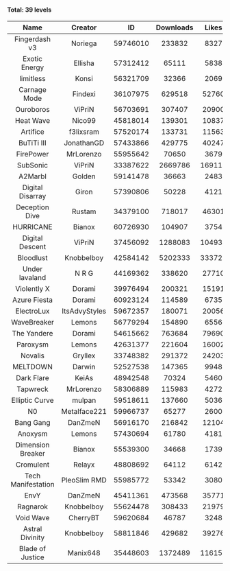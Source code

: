 #### Total: 39 levels

| Name | Creator | ID | Downloads | Likes |
|:---:|:---:|:---:|:---:|:---:|
| Fingerdash v3 | Noriega | 59746010 | 233832 | 8327
| Exotic Energy | Ellisha | 57312412 | 65111 | 5838
| limitless | Konsi | 56321709 | 32366 | 2069
| Carnage Mode | Findexi | 36107975 | 629518 | 52760
| Ouroboros | ViPriN | 56703691 | 307407 | 20900
| Heat Wave | Nico99 | 45818014 | 139301 | 10837
| Artifice | f3lixsram | 57520174 | 133731 | 11563
| BuTiTi III | JonathanGD | 57433866 | 429775 | 40247
| FirePower | MrLorenzo | 55955642 | 70650 | 3679
| SubSonic | ViPriN | 33387622 | 2669786 | 169110
| A2Marbl | Golden | 59141478 | 36663 | 2483
| Digital Disarray | Giron | 57390806 | 50228 | 4121
| Deception Dive | Rustam | 34379100 | 718017 | 46301
| HURRICANE | Bianox | 60726930 | 104907 | 3754
| Digital Descent | ViPriN | 37456092 | 1288083 | 104936
| Bloodlust | Knobbelboy | 42584142 | 5202333 | 333724
| Under lavaland | N R G | 44169362 | 338620 | 27710
| Violently X | Dorami | 39976494 | 200321 | 15191
| Azure Fiesta | Dorami | 60923124 | 114589 | 6735
| ElectroLux | ItsAdvyStyles | 59672357 | 180071 | 20056
| WaveBreaker | Lemons | 56779294 | 154890 | 6556
| The Yandere | Dorami | 54615662 | 763684 | 79690
| Paroxysm | Lemons | 42631377 | 221604 | 16002
| Novalis | Gryllex | 33748382 | 291372 | 24203
| MELTDOWN | Darwin | 52527538 | 147365 | 9948
| Dark Flare | KeiAs | 48942548 | 70324 | 5460
| Tapwreck | MrLorenzo | 58306889 | 115983 | 4272
| Elliptic Curve | mulpan | 59518611 | 137660 | 5036
| N0 | Metalface221 | 59966737 | 65277 | 2600
| Bang Gang | DanZmeN | 56916170 | 216842 | 12104
| Anoxysm | Lemons | 57430694 | 61780 | 4181
| Dimension Breaker | Bianox | 55539300 | 34668 | 1739
| Cromulent | Relayx | 48808692 | 64112 | 6142
| Tech Manifestation | PleoSlim RMD | 55985772 | 53342 | 3080
| EnvY | DanZmeN | 45411361 | 473568 | 35771
| Ragnarok | Knobbelboy | 55624478 | 308433 | 21979
| Void Wave | CherryBT | 59620684 | 46787 | 3248
| Astral Divinity | Knobbelboy | 58811846 | 429682 | 39276
| Blade of Justice | Manix648 | 35448603 | 1372489 | 116150
